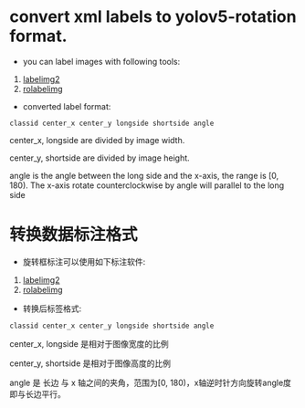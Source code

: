 # convert xml labels to yolov5-rotation format.

- you can label images with following tools:
1. [labelimg2](https://github.com/chinakook/labelImg2)
2. [rolabelimg](https://github.com/cgvict/roLabelImg)

- converted label format:

```
classid center_x center_y longside shortside angle
```

center_x, longside are divided by image width.

center_y, shortside are divided by image height.

angle is the angle between the long side and the x-axis, the range is [0, 180). The x-axis rotate counterclockwise by angle will parallel to the long side


# 转换数据标注格式

- 旋转框标注可以使用如下标注软件:
1. [labelimg2](https://github.com/chinakook/labelImg2)
2. [rolabelimg](https://github.com/cgvict/roLabelImg)

- 转换后标签格式:

```
classid center_x center_y longside shortside angle
```

center_x, longside 是相对于图像宽度的比例

center_y, shortside 是相对于图像高度的比例

angle 是 长边 与 x 轴之间的夹角，范围为[0, 180)，x轴逆时针方向旋转angle度即与长边平行。

